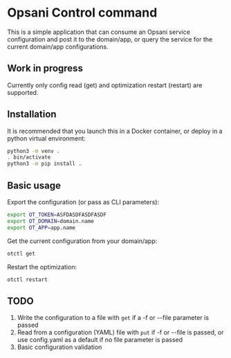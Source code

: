 # Opsani Control command

This is a simple application that can consume an Opsani service configuration and post it to the domain/app, or query the service for the current domain/app configurations.

## Work in progress

Currently only config read (get) and optimization restart (restart) are supported.

## Installation

It is recommended that you launch this in a Docker container, or deploy in a python virtual environment:

```bash
python3 -m venv .
. bin/activate
python3 -m pip install .
```

## Basic usage

Export the configuration (or pass as CLI parameters):

```bash
export OT_TOKEN=ASFDASDFASDFASDF
export OT_DOMAIN=domain.name
export OT_APP=app.name
```

Get the current configuration from your domain/app:

```bash
otctl get
```

Restart the optimization:

```bash
otctl restart
```

## TODO

1. Write the configuration to a file with `get` if a -f or --file parameter is passed
2. Read from a configuration (YAML) file with `put` if -f or --file is passed, or use config.yaml as a default if no file parameter is passed
3. Basic configuration validation
